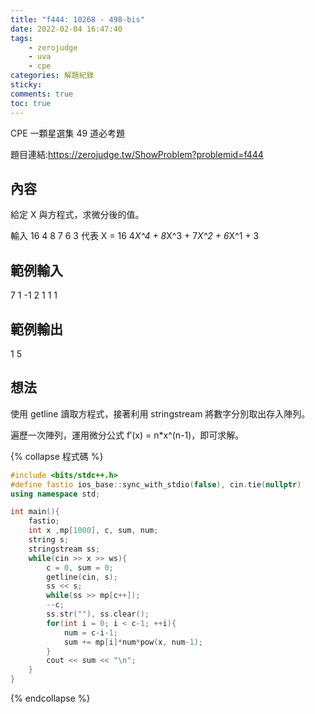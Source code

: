 ```yaml
---
title: "f444: 10268 - 498-bis"
date: 2022-02-04 16:47:40
tags:
    - zerojudge
    - uva
    - cpe
categories: 解題紀錄
sticky: 
comments: true
toc: true
---
```

CPE 一顆星選集 49 道必考題
<!--more-->
題目連結:https://zerojudge.tw/ShowProblem?problemid=f444
## 內容
給定 X 與方程式，求微分後的值。

輸入
16
4 8 7 6 3
代表
X = 16
4*X^4 + 8*X^3 + 7*X^2 + 6*X^1 + 3
## 範例輸入
7
1 -1
2
1 1 1
## 範例輸出
1
5
## 想法
使用 getline 讀取方程式，接著利用 stringstream 將數字分別取出存入陣列。

遍歷一次陣列，運用微分公式 f′(x) = n*x^(n-1)，即可求解。

{% collapse 程式碼 %}
```cpp
#include <bits/stdc++.h>
#define fastio ios_base::sync_with_stdio(false), cin.tie(nullptr)
using namespace std;

int main(){
    fastio;
    int x ,mp[1000], c, sum, num;
    string s;
    stringstream ss;
    while(cin >> x >> ws){
        c = 0, sum = 0;
        getline(cin, s);
        ss << s;
        while(ss >> mp[c++]);
        --c;
        ss.str(""), ss.clear();
        for(int i = 0; i < c-1; ++i){
            num = c-i-1;
            sum += mp[i]*num*pow(x, num-1);
        }
        cout << sum << "\n";
    }
}
```
{% endcollapse %}